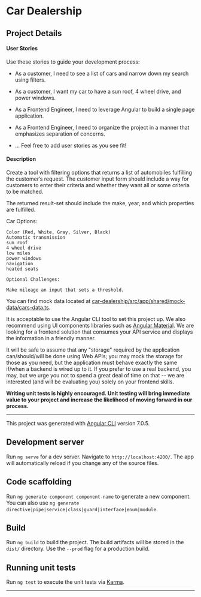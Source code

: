 # Car Dealership

## Project Details

#### User Stories

Use these stories to guide your development process:

- As a customer, I need to see a list of cars and narrow down my search using filters.

- As a customer, I want my car to have a sun roof, 4 wheel drive, and power windows.

- As a Frontend Engineer, I need to leverage Angular to build a single page application.

- As a Frontend Engineer, I need to organize the project in a manner that emphasizes separation of concerns.

- ... Feel free to add user stories as you see fit!

#### Description

Create a tool with filtering options that returns a list of automobiles fulfilling the customer’s request. The customer input form should include a way for customers to enter their criteria and whether they want all or some criteria to be matched.

The returned result-set should include the make, year, and which properties are fulfilled.

Car Options:

```
Color (Red, White, Gray, Silver, Black)
Automatic transmission
sun roof
4 wheel drive
low miles
power windows
navigation
heated seats

Optional Challenges:

Make mileage an input that sets a threshold.
```

You can find mock data located at [car-dealership/src/app/shared/mock-data/cars-data.ts](/src/app/shared/mock-data/cars-data.ts).

It is acceptable to use the Angular CLI tool to set this project up. We also recommend using UI components libraries such as [Angular Material](https://material.angular.io/guide/getting-started). We are looking for a frontend solution that consumes your API service and displays the information in a friendly manner.

It will be safe to assume that any "storage" required by the application can/should/will be done using Web APIs; you may mock the storage for those as you need, but the application must behave exactly the same if/when a backend is wired up to it. If you prefer to use a real backend, you may, but we urge you not to spend a great deal of time on that -- we are interested (and will be evaluating you) solely on your frontend skills.

**Writing unit tests is highly encouraged. Unit testing will bring immediate value to your project and increase the likelihood of moving forward in our process.**

---

This project was generated with [Angular CLI](https://github.com/angular/angular-cli) version 7.0.5.

## Development server

Run `ng serve` for a dev server. Navigate to `http://localhost:4200/`. The app will automatically reload if you change any of the source files.

## Code scaffolding

Run `ng generate component component-name` to generate a new component. You can also use `ng generate directive|pipe|service|class|guard|interface|enum|module`.

## Build

Run `ng build` to build the project. The build artifacts will be stored in the `dist/` directory. Use the `--prod` flag for a production build.

## Running unit tests

Run `ng test` to execute the unit tests via [Karma](https://karma-runner.github.io).

---
